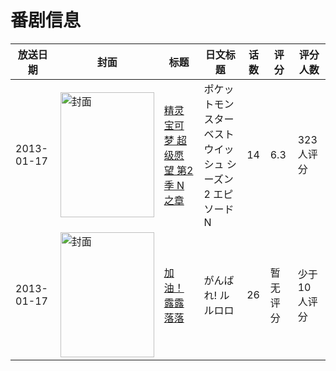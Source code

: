 # 番剧信息

|放送日期|封面|标题|日文标题|话数|评分|评分人数|
|---|---|---|---|---|---|---|
|2013-01-17|<img src="https://lain.bgm.tv/pic/cover/c/b3/f1/61429_qpr8g.jpg" alt="封面" style="width:150px;height:200px;object-fit:cover;">|[精灵宝可梦 超级愿望 第2季 N之章](https://bangumi.tv/subject/61429)|ポケットモンスター ベストウイッシュ シーズン2 エピソードN|14|6.3|323人评分|
|2013-01-17|<img src="https://lain.bgm.tv/pic/cover/c/f9/d5/49282_271i4.jpg" alt="封面" style="width:150px;height:200px;object-fit:cover;">|[加油！露露落落](https://bangumi.tv/subject/49282)|がんばれ! ルルロロ|26|暂无评分|少于10人评分|
